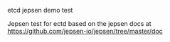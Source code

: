 etcd jepsen demo test

Jepsen test for ectd based on the jepsen docs at 
https://github.com/jepsen-io/jepsen/tree/master/doc
